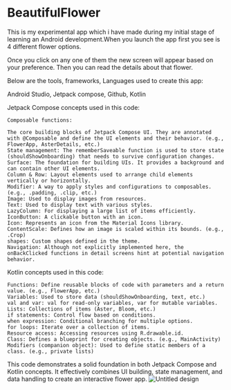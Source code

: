 
# BeautifulFlower

This is my experimental app which i have made during my initial stage of learning an Android development.When you launch the app first you see is 4 different flower options.

Once you click on any one of them the new screen will appear based on your preference. Then you can read the details about that flower.

Below are the tools, frameworks, Languages used to create this app:

Android Studio, Jetpack compose, Github, Kotlin

Jetpack Compose concepts used in this code:

    Composable functions:

    The core building blocks of Jetpack Compose UI. They are annotated with @Composable and define the UI elements and their behavior. (e.g., FlowerApp, AsterDetails, etc.)
    State management: The rememberSaveable function is used to store state (shouldShowOnboarding) that needs to survive configuration changes.
    Surface: The foundation for building UIs. It provides a background and can contain other UI elements.
    Column & Row: Layout elements used to arrange child elements vertically or horizontally.
    Modifier: A way to apply styles and configurations to composables. (e.g., .padding, .clip, etc.)
    Image: Used to display images from resources.
    Text: Used to display text with various styles.
    LazyColumn: For displaying a large list of items efficiently.
    IconButton: A clickable button with an icon.
    Icon: Represents an icon from the Material Icons library.
    ContentScale: Defines how an image is scaled within its bounds. (e.g., .Crop)
    shapes: Custom shapes defined in the theme.
    Navigation: Although not explicitly implemented here, the onBackClicked functions in detail screens hint at potential navigation behavior.

Kotlin concepts used in this code:

    Functions: Define reusable blocks of code with parameters and a return value. (e.g., FlowerApp, etc.)
    Variables: Used to store data (shouldShowOnboarding, text, etc.)
    val and var: val for read-only variables, var for mutable variables.
    Lists: Collections of items (Aster, Bloom, etc.)
    if statements: Control flow based on conditions.
    when expression: Conditional branching for multiple options.
    for loops: Iterate over a collection of items.
    Resource access: Accessing resources using R.drawable.id.
    Class: Defines a blueprint for creating objects. (e.g., MainActivity)
    Modifiers (companion object): Used to define static members of a class. (e.g., private lists)

This code demonstrates a solid foundation in both Jetpack Compose and Kotlin concepts. It effectively combines UI building, state management, and data handling to create an interactive flower app.
![Untitled design](https://github.com/Nayanpatel48/BeautifulFlowers/assets/149961476/66bf7bf9-3843-4a2e-ac20-bf19ed19262e)